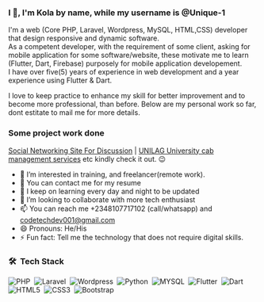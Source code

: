 ### I 👋, I'm Kola by name, while my username is @Unique-1
I'm a web (Core PHP, Laravel, Wordpress, MySQL, HTML,CSS) developer that design responsive and dynamic software.   
As a competent developer, with the requirement of some client, asking for mobile application  for some software/website, these motivate me to learn (Flutter, Dart, Firebase) purposely for mobile application developement.  
I have over five(5) years of experience in web development and a year experience using Flutter & Dart. 

I love to keep practice to enhance my skill for better improvement and to become more professional, than before. Below are my personal work so far, dont estitate to mail me for more details.

### Some project work done
[Social Networking Site For Discussion](https://hemog.000webhostapp.com/user/login.php) | [UNILAG University cab management services](http://unilagcag.000webhostapp.com/) etc
kindly check it out. 😉
- 👀 I’m interested in training, and freelancer(remote work).
- 👀 You can contact me for my resume
- 🌱 I keep on learning every day and night to be updated
- 💞️ I’m looking to collaborate with more tech enthusiast
- 📫 You can reach me +2348107717102 (call/whatsapp) and codetechdev001@gmail.com
- 😄 Pronouns: He/His
- ⚡ Fun fact: Tell me the technology that does not require digital skills.


### 🛠 &nbsp;Tech Stack

![PHP](https://img.shields.io/badge/-PHP-05122A?style=flat&logo=php)&nbsp;
![Laravel](https://img.shields.io/badge/-Laravel-05122A?style=flat&logo=laravel)&nbsp;
![Wordpress](https://img.shields.io/badge/-Wordpress-05122A?style=flat&logo=wordpress)&nbsp;
![Python](https://img.shields.io/badge/-Python-05122A?style=flat&logo=python)&nbsp;
![MYSQL](https://img.shields.io/badge/-Mysql-05122A?style=flat&logo=mysql)&nbsp;
![Flutter](https://img.shields.io/badge/-Flutter-05122A?style=flat&logo=flutter)&nbsp;
![Dart](https://img.shields.io/badge/-Dart-05122A?style=flat&logo=dart)&nbsp;
![HTML5](https://img.shields.io/badge/-Html5-05122A?style=flat&logo=html5)&nbsp;
![CSS3](https://img.shields.io/badge/-Css3-05122A?style=flat&logo=css3)&nbsp;
![Bootstrap](https://img.shields.io/badge/-Bootstrap-05122A?style=flat&logo=bootstrap&logoColor=bootstrap)&nbsp;


<!---
Unique-1/Unique-1 is a ✨ special ✨ repository because its `README.md` (this file) appears on your GitHub profile.
You can click the Preview link to take a look at your changes.
--->
